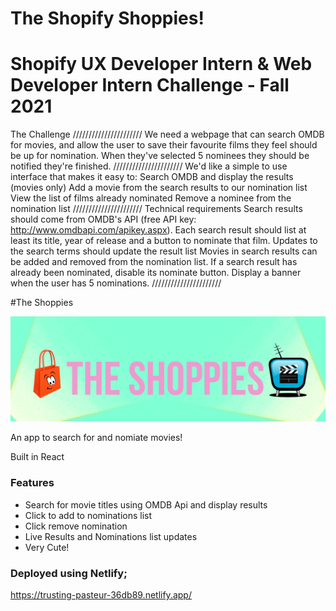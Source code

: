 # The Shopify Shoppies!

# Shopify UX Developer Intern & Web Developer Intern Challenge - Fall 2021

The Challenge
//////////////////////
We need a webpage that can search OMDB for movies, and allow the user to save their favourite films they feel should be up for nomination. When they've selected 5 nominees they should be notified they're finished.
//////////////////////
We'd like a simple to use interface that makes it easy to:
Search OMDB and display the results (movies only)
Add a movie from the search results to our nomination list
View the list of films already nominated
Remove a nominee from the nomination list
//////////////////////
Technical requirements
Search results should come from OMDB's API (free API key: http://www.omdbapi.com/apikey.aspx).
Each search result should list at least its title, year of release and a button to nominate that film.
Updates to the search terms should update the result list
Movies in search results can be added and removed from the nomination list.
If a search result has already been nominated, disable its nominate button.
Display a banner when the user has 5 nominations.
//////////////////////

#The Shoppies

![Shoppies](./shoppies.png)

An app to search for and nomiate movies!

Built in React

### Features

- Search for movie titles using OMDB Api and display results
- Click to add to nominations list
- Click remove nomination
- Live Results and Nominations list updates
- Very Cute!


### Deployed using Netlify;

https://trusting-pasteur-36db89.netlify.app/
